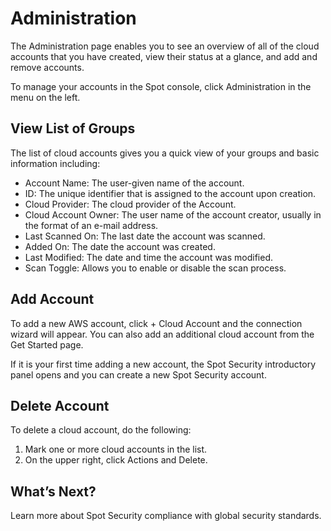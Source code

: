 # Administration

The Administration page enables you to see an overview of all of the cloud accounts that you have created, view their status at a glance, and add and remove accounts.

To manage your accounts in the Spot console, click Administration in the menu on the left.



## View List of Groups
The list of cloud accounts gives you a quick view of your groups and basic information including:
* Account Name: The user-given name of the account.
* ID: The unique identifier that is assigned to the account upon creation.
* Cloud Provider: The cloud provider of the Account.
* Cloud Account Owner: The user name of the account creator, usually in the format of an e-mail address.
* Last Scanned On: The last date the account was scanned.
* Added On: The date the account was created.
* Last Modified: The date and time the account was modified.
* Scan Toggle: Allows you to enable or disable the scan process.

## Add Account

To add a new AWS account, click + Cloud Account and the connection wizard will appear. You can also add an additional cloud account from the Get Started page.

If it is your first time adding a new account, the Spot Security introductory panel opens and you can create a new Spot Security account.

## Delete Account
To delete a cloud account, do the following:
1. Mark one or more cloud accounts in the list.
2. On the upper right, click Actions and Delete.

## What’s Next?
Learn more about Spot Security compliance with global security standards.
